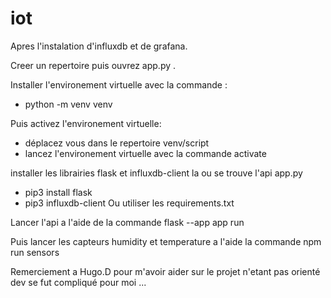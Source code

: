 # iot
Apres l'instalation d'influxdb et de grafana.

Creer un repertoire puis ouvrez app.py .

Installer l'environement virtuelle avec la commande :
- python -m venv venv

Puis activez l'environement virtuelle:
- déplacez vous dans le repertoire venv/script
- lancez l'environement virtuelle avec la commande activate

installer les librairies flask et influxdb-client la ou se trouve l'api app.py
- pip3 install flask
- pip3 influxdb-client
Ou utiliser les requirements.txt

Lancer l'api a l'aide de la commande flask --app app run

Puis lancer les capteurs humidity et temperature a l'aide la commande npm run sensors


Remerciement a Hugo.D pour m'avoir aider sur le projet n'etant pas orienté dev se fut compliqué pour moi ...

